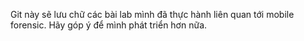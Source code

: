 Git này sẽ lưu chữ các bài lab mình đã thực hành liên quan tới mobile forensic. Hãy góp ý để mình phát triển hơn nữa.
